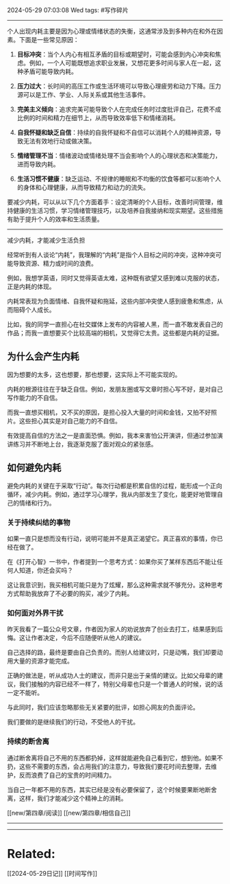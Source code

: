 
2024-05-29 07:03:08 Wed 
tags:  #写作碎片

----

个人出现内耗主要是因为心理或情绪状态的失衡，这通常涉及到多种内在和外在因素。下面是一些常见原因：

1. **目标冲突**：当个人内心有相互矛盾的目标或期望时，可能会感到内心冲突和焦虑。例如，一个人可能既想追求职业发展，又想花更多时间与家人在一起，这种矛盾可能导致内耗。

2. **压力过大**：长时间的高压工作或生活环境可以导致心理疲劳和动力下降。压力源可以是工作、学业、人际关系或其他生活事件。

3. **完美主义倾向**：追求完美可能导致个人在完成任务时过度批评自己，花费不成比例的时间和精力在细节上，从而导致效率低下和情绪消耗。

4. **自我怀疑和缺乏自信**：持续的自我怀疑和不自信可以消耗个人的精神资源，导致无法有效地行动或做决策。

5. **情绪管理不当**：情绪波动或情绪处理不当会影响个人的心理状态和决策能力，进而导致内耗。

6. **生活习惯不健康**：缺乏运动、不规律的睡眠和不均衡的饮食等都可以影响个人的身体和心理健康，从而导致精力和动力的流失。

要减少内耗，可以从以下几个方面着手：设定清晰的个人目标，改善时间管理，维持健康的生活习惯，学习情绪管理技巧，以及培养自我接纳和现实期望。这些措施有助于提升个人的效率和生活质量。

---

减少内耗，才能减少生活负担

经常听到有人谈论“内耗”，我理解的“内耗”是指个人目标之间的冲突，这种冲突可能导致资源、精力或时间的浪费。

例如，我想学英语，同时又觉得英语太难，这种既有欲望又感到难以克服的状态，正是内耗的体现。

内耗常表现为负面情绪、自我怀疑和拖延，这些内部冲突使人感到疲惫和焦虑，从而阻碍个人成长。

比如，我的同学一直担心在社交媒体上发布的内容被人黑，而一直不敢发表自己的作品；而我一直想要买个比较高端的相机，又觉得它太贵。这些都是内耗的证据。

## 为什么会产生内耗

因为想要的太多，这也想要，那也想要，这实际上不可能实现的。

内耗的根源往往在于缺乏自信。例如，发朋友圈或写文章时担心写不好，是对自己写作能力的不自信。

而我一直想买相机，又不买的原因，是担心投入大量的时间和金钱，又拍不好照片。这些担心其实是对自己能力的不自信。

有效提高自信的方法之一是直面恐惧。例如，我本来害怕公开演讲，但通过参加演讲练习并不断地上台，我逐渐克服了面对观众的紧张感。

## 如何避免内耗

避免内耗的关键在于采取“行动”。每次行动都是积累自信的过程，能形成一个正向循环，减少内耗。例如，通过学习心理学，我从内部发生了变化，能更好地管理自己的情绪和行为。

### 关于持续纠结的事物

如果一直只是想而没有行动，说明可能并不是真正渴望它。真正喜欢的事情，你已经在做了。

在《打开心智》一书中，作者提到一个思考方式：如果你买了某样东西后不能让任何人知道，你还会买吗？

这让我意识到，我买相机可能只是为了炫耀，那么这种需求就不够充分。这种思考方式帮助我放弃了不必要的购买，减少了内耗。

### 如何面对外界干扰

昨天我看了一篇公众号文章，作者因为家人的劝说放弃了创业去打工，结果感到后悔。这让作者决定，今后不应随便听从他人的建议。

自己选择的路，最终是要由自己负责的。而别人给建议时，只是动嘴，我们却要动用大量的资源才能完成。

正确的做法是，听从成功人士的建议，而非只是出于亲情的建议。比如父母辈的建议，我们接触的内容已经不一样了，特别父母辈也只是一个普通人的时候，说的话一定不能听。

与此同时，我们应该忽略那些无关紧要的批评，如担心网友的负面评论。

我们要做的是继续我们的行动，不受他人的干扰。

### 持续的断舍离

通过断舍离将自己不用的东西都扔掉，这样就能避免自己看到它，想到他。如果不扔，这些不需要的东西，会占用我们的注意力，导致我们要花时间去整理，去维护，反而浪费了自己的宝贵的时间精力。

当自己一年都不用的东西，其实已经是没有必要保留了，这个时候要果断地断舍离，这样，我们才能减少这个精神上的消耗。
 

[[new/第四章/阅读]]
[[new/第四章/相信自己]]


---


---
# Related:
[[2024-05-29日记]]
[[时间写作]]
